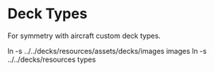 # Deck Types

For symmetry with aircraft custom deck types.

ln -s ../../decks/resources/assets/decks/images images
ln -s ../../decks/resources types